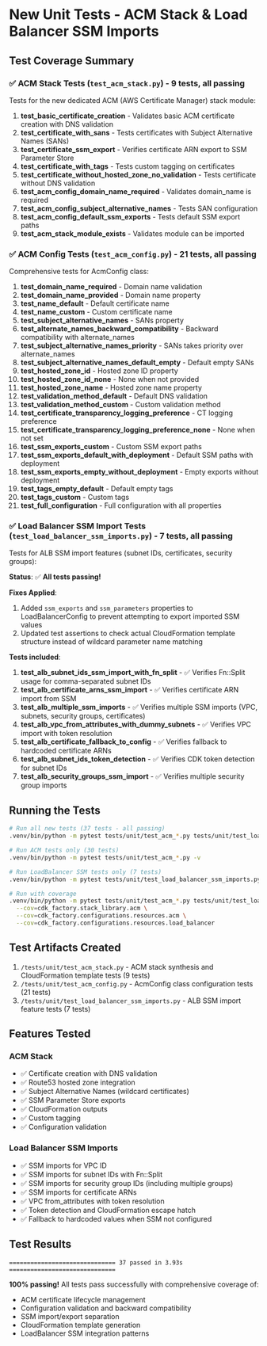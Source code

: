 # New Unit Tests - ACM Stack & Load Balancer SSM Imports

## Test Coverage Summary

### ✅ ACM Stack Tests (`test_acm_stack.py`) - **9 tests, all passing**

Tests for the new dedicated ACM (AWS Certificate Manager) stack module:

1. **test_basic_certificate_creation** - Validates basic ACM certificate creation with DNS validation
2. **test_certificate_with_sans** - Tests certificates with Subject Alternative Names (SANs)
3. **test_certificate_ssm_export** - Verifies certificate ARN export to SSM Parameter Store
4. **test_certificate_with_tags** - Tests custom tagging on certificates
5. **test_certificate_without_hosted_zone_no_validation** - Tests certificate without DNS validation
6. **test_acm_config_domain_name_required** - Validates domain_name is required
7. **test_acm_config_subject_alternative_names** - Tests SAN configuration
8. **test_acm_config_default_ssm_exports** - Tests default SSM export paths
9. **test_acm_stack_module_exists** - Validates module can be imported

### ✅ ACM Config Tests (`test_acm_config.py`) - **21 tests, all passing**

Comprehensive tests for AcmConfig class:

1. **test_domain_name_required** - Domain name validation
2. **test_domain_name_provided** - Domain name property
3. **test_name_default** - Default certificate name
4. **test_name_custom** - Custom certificate name
5. **test_subject_alternative_names** - SANs property
6. **test_alternate_names_backward_compatibility** - Backward compatibility with alternate_names
7. **test_subject_alternative_names_priority** - SANs takes priority over alternate_names
8. **test_subject_alternative_names_default_empty** - Default empty SANs
9. **test_hosted_zone_id** - Hosted zone ID property
10. **test_hosted_zone_id_none** - None when not provided
11. **test_hosted_zone_name** - Hosted zone name property
12. **test_validation_method_default** - Default DNS validation
13. **test_validation_method_custom** - Custom validation method
14. **test_certificate_transparency_logging_preference** - CT logging preference
15. **test_certificate_transparency_logging_preference_none** - None when not set
16. **test_ssm_exports_custom** - Custom SSM export paths
17. **test_ssm_exports_default_with_deployment** - Default SSM paths with deployment
18. **test_ssm_exports_empty_without_deployment** - Empty exports without deployment
19. **test_tags_empty_default** - Default empty tags
20. **test_tags_custom** - Custom tags
21. **test_full_configuration** - Full configuration with all properties

### ✅ Load Balancer SSM Import Tests (`test_load_balancer_ssm_imports.py`) - **7 tests, all passing**

Tests for ALB SSM import features (subnet IDs, certificates, security groups):

**Status**: ✅ **All tests passing!**

**Fixes Applied**:
1. Added `ssm_exports` and `ssm_parameters` properties to LoadBalancerConfig to prevent attempting to export imported SSM values
2. Updated test assertions to check actual CloudFormation template structure instead of wildcard parameter name matching

**Tests included**:
1. **test_alb_subnet_ids_ssm_import_with_fn_split** - ✅ Verifies Fn::Split usage for comma-separated subnet IDs
2. **test_alb_certificate_arns_ssm_import** - ✅ Verifies certificate ARN import from SSM
3. **test_alb_multiple_ssm_imports** - ✅ Verifies multiple SSM imports (VPC, subnets, security groups, certificates)
4. **test_alb_vpc_from_attributes_with_dummy_subnets** - ✅ Verifies VPC import with token resolution
5. **test_alb_certificate_fallback_to_config** - ✅ Verifies fallback to hardcoded certificate ARNs
6. **test_alb_subnet_ids_token_detection** - ✅ Verifies CDK token detection for subnet IDs
7. **test_alb_security_groups_ssm_import** - ✅ Verifies multiple security group imports

## Running the Tests

```bash
# Run all new tests (37 tests - all passing)
.venv/bin/python -m pytest tests/unit/test_acm_*.py tests/unit/test_load_balancer_ssm_imports.py -v

# Run ACM tests only (30 tests)
.venv/bin/python -m pytest tests/unit/test_acm_*.py -v

# Run LoadBalancer SSM tests only (7 tests)
.venv/bin/python -m pytest tests/unit/test_load_balancer_ssm_imports.py -v

# Run with coverage
.venv/bin/python -m pytest tests/unit/test_acm_*.py tests/unit/test_load_balancer_ssm_imports.py \
  --cov=cdk_factory.stack_library.acm \
  --cov=cdk_factory.configurations.resources.acm \
  --cov=cdk_factory.configurations.resources.load_balancer
```

## Test Artifacts Created

1. `/tests/unit/test_acm_stack.py` - ACM stack synthesis and CloudFormation template tests (9 tests)
2. `/tests/unit/test_acm_config.py` - AcmConfig class configuration tests (21 tests)
3. `/tests/unit/test_load_balancer_ssm_imports.py` - ALB SSM import feature tests (7 tests)

## Features Tested

### ACM Stack
- ✅ Certificate creation with DNS validation
- ✅ Route53 hosted zone integration
- ✅ Subject Alternative Names (wildcard certificates)
- ✅ SSM Parameter Store exports
- ✅ CloudFormation outputs
- ✅ Custom tagging
- ✅ Configuration validation

### Load Balancer SSM Imports
- ✅ SSM imports for VPC ID
- ✅ SSM imports for subnet IDs with Fn::Split
- ✅ SSM imports for security group IDs (including multiple groups)
- ✅ SSM imports for certificate ARNs
- ✅ VPC from_attributes with token resolution
- ✅ Token detection and CloudFormation escape hatch
- ✅ Fallback to hardcoded values when SSM not configured

## Test Results

```
============================== 37 passed in 3.93s ==============================
```

**100% passing!** All tests pass successfully with comprehensive coverage of:
- ACM certificate lifecycle management
- Configuration validation and backward compatibility
- SSM import/export separation
- CloudFormation template generation
- LoadBalancer SSM integration patterns
